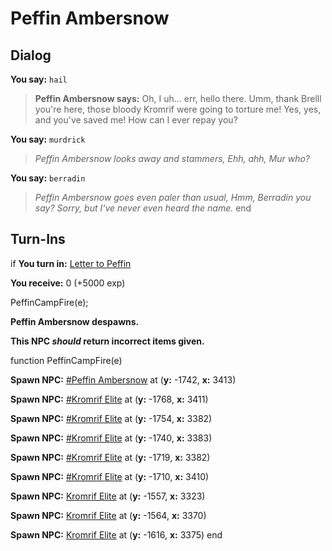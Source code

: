 # Peffin Ambersnow
## Dialog

**You say:** `hail`



>**Peffin Ambersnow says:** Oh, I uh... err, hello there. Umm, thank Brelll you're here, those bloody Kromrif were going to torture me! Yes, yes, and you've saved me! How can I ever repay you?

**You say:** `murdrick`



>*Peffin Ambersnow looks away and stammers, Ehh, ahh, Mur who?*

**You say:** `berradin`



>*Peffin Ambersnow goes even paler than usual, Hmm, Berradin you say? Sorry, but I've never even heard the name.*
end

## Turn-Ins





if **You turn in:** [Letter to Peffin](/item/18171)


 **You receive:** 0 (+5000 exp)


PeffinCampFire(e);


**Peffin Ambersnow despawns.**

**This NPC *should* return incorrect items given.**

function PeffinCampFire(e)

**Spawn NPC:**  [\#Peffin Ambersnow](/npc/116038) at (**y:** -1742, **x:** 3413)

**Spawn NPC:**  [\#Kromrif Elite](/npc/116040) at (**y:** -1768, **x:** 3411)

**Spawn NPC:**  [\#Kromrif Elite](/npc/116040) at (**y:** -1754, **x:** 3382)

**Spawn NPC:**  [\#Kromrif Elite](/npc/116040) at (**y:** -1740, **x:** 3383)

**Spawn NPC:**  [\#Kromrif Elite](/npc/116040) at (**y:** -1719, **x:** 3382)

**Spawn NPC:**  [\#Kromrif Elite](/npc/116040) at (**y:** -1710, **x:** 3410)



**Spawn NPC:**  [Kromrif Elite](/npc/116182) at (**y:** -1557, **x:** 3323)

**Spawn NPC:**  [Kromrif Elite](/npc/116182) at (**y:** -1564, **x:** 3370)

**Spawn NPC:**  [Kromrif Elite](/npc/116182) at (**y:** -1616, **x:** 3375)
end